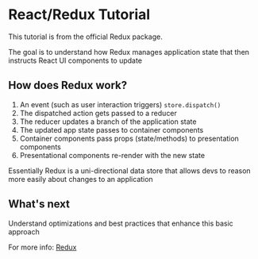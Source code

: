 # React/Redux Tutorial

This tutorial is from the official Redux package.

The goal is to understand how Redux manages application
state that then instructs React UI components to update

## How does Redux work?

1. An event (such as user interaction triggers) `store.dispatch()`
2. The dispatched action gets passed to a reducer
3. The reducer updates a branch of the application state
4. The updated app state passes to container components
5. Container components pass props (state/methods) to presentation components
6. Presentational components re-render with the new state

Essentially Redux is a uni-directional data store that allows devs
to reason more easily about changes to an application

## What's next

Understand optimizations and best practices that enhance this basic approach

For more info: [Redux](http://redux.js.org/index.html)